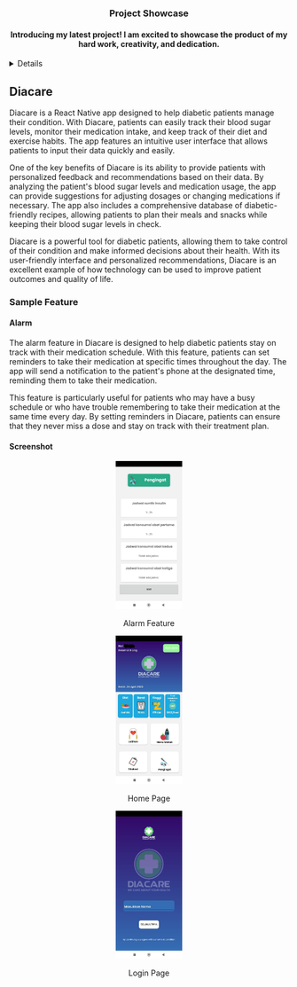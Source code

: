 <a name="readme-top"/>
<div align="center">

  <h3 align="center">Project Showcase</h3>

  <h4 align="center">
   Introducing my latest project! I am excited to showcase the product of my hard work, creativity, and dedication.
  </h4>
</div>

<details>
  <summary>Table of Contents</summary>
  <ol>
    <li><a href="#diacare">Diacare</a></li>
    <li><a href="#epedial">Epedial</a></li>
    <li><a href="#prediaducate">Prediaducate</a></li>
    <li><a href="#cnn-lstm">Forecasting Stock using CNN-LSTM</a></li>
  </ol>
</details>

## Diacare

<a name="diacare" />
Diacare is a React Native app designed to help diabetic patients manage their condition. With Diacare, patients can easily track their blood sugar levels, monitor their medication intake, and keep track of their diet and exercise habits. The app features an intuitive user interface that allows patients to input their data quickly and easily.

One of the key benefits of Diacare is its ability to provide patients with personalized feedback and recommendations based on their data. By analyzing the patient's blood sugar levels and medication usage, the app can provide suggestions for adjusting dosages or changing medications if necessary. The app also includes a comprehensive database of diabetic-friendly recipes, allowing patients to plan their meals and snacks while keeping their blood sugar levels in check.

Diacare is a powerful tool for diabetic patients, allowing them to take control of their condition and make informed decisions about their health. With its user-friendly interface and personalized recommendations, Diacare is an excellent example of how technology can be used to improve patient outcomes and quality of life.

### Sample Feature

#### Alarm

The alarm feature in Diacare is designed to help diabetic patients stay on track with their medication schedule. With this feature, patients can set reminders to take their medication at specific times throughout the day. The app will send a notification to the patient's phone at the designated time, reminding them to take their medication.

This feature is particularly useful for patients who may have a busy schedule or who have trouble remembering to take their medication at the same time every day. By setting reminders in Diacare, patients can ensure that they never miss a dose and stay on track with their treatment plan.

#### Screenshot

<p align="center">
    <div align="center">
        <img src="assets/diacare.alarm.jpg" width="120" />
        <br/>
        <p>Alarm Feature</p>
    </div>
    <div align="center">
        <img src="assets/diacare.home.jpg" width="120" />
        <br/>
        <p>Home Page</p>
    </div>
    <div align="center">
        <img src="assets/diacare.landing.jpg" width="120" />
        <br/>
        <p>Login Page</p>
    </div>
</p>
